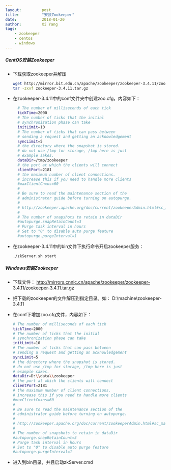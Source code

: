 ```yaml
---
layout: 		post
title: 			"安装Zookeeper"
date:			2018-01-20 
author:			Xi Yang
tags: 
    - zookeeper
    - centos
    - windows
---   
```


##### CentOS安装Zookeeper

- 下载获取zookeeper并解压
	```bash
	wget http://mirror.bit.edu.cn/apache/zookeeper/zookeeper-3.4.11/zookeeper-3.4.11.tar.gz
	tar -zxvf zookeeper-3.4.11.tar.gz
	```

- 在zookeeper-3.4.11中的conf文件夹中创建zoo.cfg，内容如下：
	```bash
	  # The number of milliseconds of each tick
	  tickTime=2000
	  # The number of ticks that the initial
	  # synchronization phase can take
	  initLimit=10
	  # The number of ticks that can pass between
	  # sending a request and getting an acknowledgement
	  syncLimit=5
	  # the directory where the snapshot is stored.
	  # do not use /tmp for storage, /tmp here is just
	  # example sakes.
	  dataDir=/tmp/zookeeper
	  # the port at which the clients will connect
	  clientPort=2181
	  # the maximum number of client connections.
	  # increase this if you need to handle more clients
	  #maxClientCnxns=60
	  #
	  # Be sure to read the maintenance section of the
	  # administrator guide before turning on autopurge.
	  #
	  # http://zookeeper.apache.org/doc/current/zookeeperAdmin.html#sc_maintenance
	  #
	  # The number of snapshots to retain in dataDir
	  #autopurge.snapRetainCount=3
	  # Purge task interval in hours
	  # Set to "0" to disable auto purge feature
	  #autopurge.purgeInterval=1
	```

- 在zookeeper-3.4.11中的bin文件下执行命令开启zookeeper服务：
	```bash
	./zkServer.sh start
	```

##### Windows安装Zookeeper

- 下载文件：
	http://mirrors.cnnic.cn/apache/zookeeper/zookeeper-3.4.11/zookeeper-3.4.11.tar.gz 

- 把下载的zookeeper的文件解压到指定目录。如： D:\machine\zookeeper-3.4.11

- 在conf下增加zoo.cfg文件，内容如下：
	 ```bash
	 # The number of milliseconds of each tick
	 tickTime=2000
	 # The number of ticks that the initial
	 # synchronization phase can take
	 initLimit=10
	 # The number of ticks that can pass between
	 # sending a request and getting an acknowledgement
	 syncLimit=5
	 # the directory where the snapshot is stored.
	 # do not use /tmp for storage, /tmp here is just
	 # example sakes.
	 dataDir=D:\\data\\zookeeper
	 # the port at which the clients will connect
	 clientPort=2181
	 # the maximum number of client connections.
	 # increase this if you need to handle more clients
	 #maxClientCnxns=60
	 #
	 # Be sure to read the maintenance section of the
	 # administrator guide before turning on autopurge.
	 #
	 # http://zookeeper.apache.org/doc/current/zookeeperAdmin.html#sc_maintenance
	 #
	 # The number of snapshots to retain in dataDir
	 #autopurge.snapRetainCount=3
	 # Purge task interval in hours
	 # Set to "0" to disable auto purge feature
	 #autopurge.purgeInterval=1
 	 ```

- 进入到bin目录，并且启动zkServer.cmd
